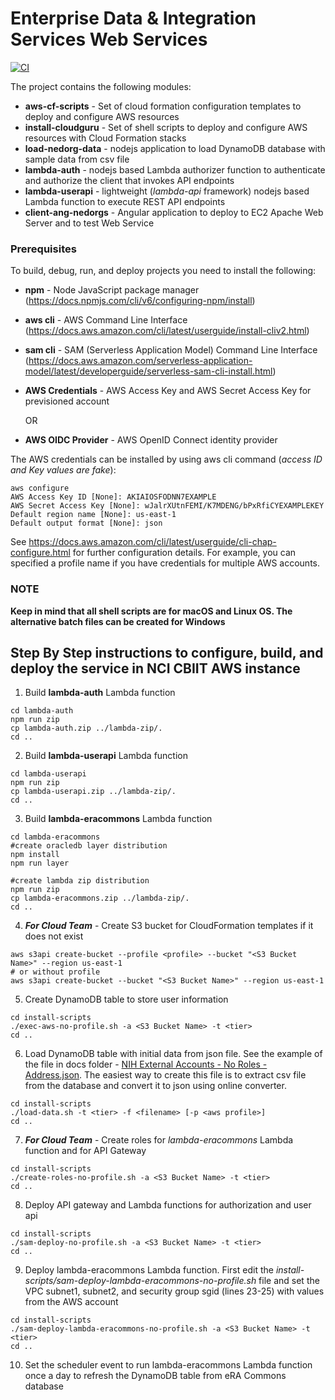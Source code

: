 # Enterprise Data & Integration Services Web Services

[![CI](https://github.com/CBIIT/app-edis/actions/workflows/lambda-build.yml/badge.svg)](https://github.com/CBIIT/app-edis/actions/workflows/lambda-build.yml)

The project contains the following modules:
* **aws-cf-scripts** - Set of cloud formation configuration templates to deploy and configure AWS resources
* **install-cloudguru** - Set of shell scripts to deploy and configure AWS resources with Cloud Formation stacks
* **load-nedorg-data** - nodejs application to load DynamoDB database with sample data from csv file
* **lambda-auth** - nodejs based Lambda authorizer function to authenticate and authorize the client that invokes API endpoints
* **lambda-userapi** - lightweight (*lambda-api* framework) nodejs based Lambda function to execute REST API endpoints
* **client-ang-nedorgs** - Angular application to deploy to EC2 Apache Web Server and to test Web Service

### Prerequisites

To build, debug, run, and deploy projects you need to install the following:

* **npm** - Node JavaScript package manager (https://docs.npmjs.com/cli/v6/configuring-npm/install)
* **aws cli** - AWS Command Line Interface (https://docs.aws.amazon.com/cli/latest/userguide/install-cliv2.html)
* **sam cli** - SAM (Serverless Application Model) Command Line Interface (https://docs.aws.amazon.com/serverless-application-model/latest/developerguide/serverless-sam-cli-install.html) 
* **AWS Credentials** - AWS Access Key and AWS Secret Access Key for previsioned account
  
    OR
* **AWS OIDC Provider** - AWS OpenID Connect identity provider

The AWS credentials can be installed by using aws cli command (*access ID and Key values are fake*):
```
aws configure
AWS Access Key ID [None]: AKIAIOSFODNN7EXAMPLE
AWS Secret Access Key [None]: wJalrXUtnFEMI/K7MDENG/bPxRfiCYEXAMPLEKEY
Default region name [None]: us-east-1
Default output format [None]: json
```

See https://docs.aws.amazon.com/cli/latest/userguide/cli-chap-configure.html for further configuration details.  For example, you can specified a profile name if you have credentials for multiple AWS accounts.

### NOTE
**Keep in mind that all shell scripts are for macOS and Linux OS.  The alternative batch files can be created for Windows**

## Step By Step instructions to configure, build, and deploy the service in NCI CBIIT AWS instance

1. Build **lambda-auth** Lambda function
```shell
cd lambda-auth
npm run zip
cp lambda-auth.zip ../lambda-zip/.
cd ..
```
2. Build **lambda-userapi** Lambda function
```shell
cd lambda-userapi
npm run zip
cp lambda-userapi.zip ../lambda-zip/.
cd ..
```
3. Build **lambda-eracommons** Lambda function
```shell
cd lambda-eracommons
#create oracledb layer distribution
npm install
npm run layer

#create lambda zip distribution
npm run zip
cp lambda-eracommons.zip ../lambda-zip/.
cd ..
```
4. ***For Cloud Team*** - Create S3 bucket for CloudFormation templates if it does not exist
```shell
aws s3api create-bucket --profile <profile> --bucket "<S3 Bucket Name>" --region us-east-1
# or without profile
aws s3api create-bucket --bucket "<S3 Bucket Name>" --region us-east-1
```
5. Create DynamoDB table to store user information
```shell
cd install-scripts
./exec-aws-no-profile.sh -a <S3 Bucket Name> -t <tier>
cd ..
```
6. Load DynamoDB table with initial data from json file. See  the example of the file in docs folder - [NIH External Accounts - No Roles - Address.json](/docs/NIH%20External%20Accounts%20-%20No%20Roles%20-%20Address.json).
The easiest way to create this file is to extract csv file from the database and convert it to json using online converter.
```shell
cd install-scripts
./load-data.sh -t <tier> -f <filename> [-p <aws profile>]
cd ..
```
7. ***For Cloud Team*** - Create roles for *lambda-eracommons* Lambda function and for API Gateway
```shell
cd install-scripts
./create-roles-no-profile.sh -a <S3 Bucket Name> -t <tier>
cd ..
```
8. Deploy API gateway and Lambda functions for authorization and user api
```shell
cd install-scripts
./sam-deploy-no-profile.sh -a <S3 Bucket Name> -t <tier>
cd ..
```
9. Deploy lambda-eracommons Lambda function. First edit the *install-scripts/sam-deploy-lambda-eracommons-no-profile.sh* file
and set the VPC subnet1, subnet2, and security group sgid (lines 23-25) with values from the AWS account
```shell
cd install-scripts
./sam-deploy-lambda-eracommons-no-profile.sh -a <S3 Bucket Name> -t <tier>
cd ..
```
10. Set the scheduler event to run lambda-eracommons Lambda function once a day to refresh the DynamoDB table from eRA Commons database


